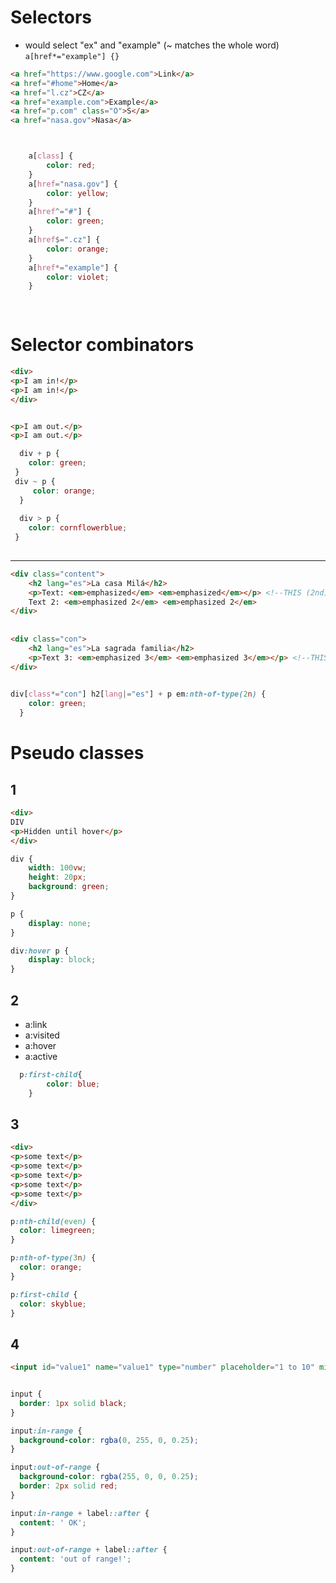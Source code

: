 # Selectors
* would select "ex" and "example" (~ matches the whole word) ```a[href*="example"] {}```
```html
<a href="https://www.google.com">Link</a>
<a href="#home">Home</a>
<a href="l.cz">CZ</a>
<a href="example.com">Example</a>
<a href="p.com" class="O">S</a>
<a href="nasa.gov">Nasa</a>

```
```css


    a[class] {
        color: red;
    }
    a[href="nasa.gov"] {
        color: yellow;
    }
    a[href^="#"] {
        color: green;
    }
    a[href$=".cz"] {
        color: orange;
    }
    a[href*="example"] {
        color: violet;
    }
    
    
```
# Selector combinators

```html
<div>
<p>I am in!</p>
<p>I am in!</p>
</div>


<p>I am out.</p>
<p>I am out.</p>
```


```css
  div + p {
 	color: green;
 }
 div ~ p {
     color: orange;
  }
  
  div > p {
 	color: cornflowerblue;
 }
  
```



-------------------------------------------------

```html
<div class="content">
	<h2 lang="es">La casa Milá</h2>
	<p>Text: <em>emphasized</em> <em>emphasized</em></p> <!--THIS (2nd)-->
	Text 2: <em>emphasized 2</em> <em>emphasized 2</em>
</div>
	
	
<div class="con">
	<h2 lang="es">La sagrada familia</h2>
	<p>Text 3: <em>emphasized 3</em> <em>emphasized 3</em></p> <!--THIS (2nd)-->
</div>
	
```

```css
div[class*="con"] h2[lang|="es"] + p em:nth-of-type(2n) {
    color: green;
  }
```

# Pseudo classes

## 1
```html
<div>
DIV
<p>Hidden until hover</p>
</div>


```


```css
div {
	width: 100vw;
	height: 20px;
	background: green;
}

p {
	display: none;
}

div:hover p {
	display: block;
}


```

## 2
* a:link
* a:visited
* a:hover
* a:active

```css
  p:first-child{
        color: blue;
    }
```


## 3
```html
<div>
<p>some text</p>
<p>some text</p>
<p>some text</p>
<p>some text</p>
<p>some text</p>
</div>
```

```css
p:nth-child(even) {
  color: limegreen;
}

p:nth-of-type(3n) {
  color: orange;
}

p:first-child {
  color: skyblue;
}

```

## 4

```html
<input id="value1" name="value1" type="number" placeholder="1 to 10" min="1" max="10" value="12">  <label for="value1">Your value is </label>
```

```css

input {
  border: 1px solid black;
}

input:in-range {
  background-color: rgba(0, 255, 0, 0.25);
}

input:out-of-range {
  background-color: rgba(255, 0, 0, 0.25);
  border: 2px solid red;
}

input:in-range + label::after {
  content: ' OK';
}

input:out-of-range + label::after {
  content: 'out of range!';
}



```
